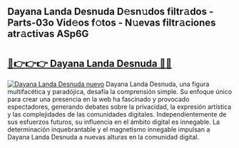 ## Dayana Landa Desnuda D𝚎sn𝚞dos filtr𝚊dos - Parts-03o Vid𝚎os f𝚘tos - N𝚞evas filtr𝚊ciones atr𝚊ctivas ASp6G

# <h2><a href="http://mb4wvg.tromn.icu/?c=Dayana+Landa+Desnuda">🔗👉👉👉 Dayana Landa Desnuda 🔗🔗</a></h2>

[![Dayana Landa Desnuda nuevo](https://i.imgur.com/pEAQMta.gif)](http://mb4wvg.tromn.icu/?c=Dayana+Landa+Desnuda)
Dayana Landa Desnuda, una figura multifacética y paradójica, desafía la comprensión simple. Su enfoque único para crear una presencia en la web ha fascinado y provocado espectadores, generando debates sobre la privacidad, la expresión artística y las complejidades de las comunidades digitales. Independientemente de sus esfuerzos futuros, su influencia en el ámbito digital es innegable. La determinación inquebrantable y el magnetismo innegable impulsan a Dayana Landa Desnuda a nuevas alturas en la comunidad digital.
